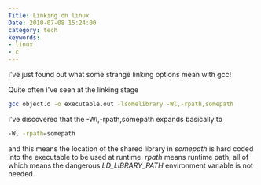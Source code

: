 ```yaml
---
Title: Linking on linux
Date: 2010-07-08 15:24:00
category: tech
keywords:
- linux
- c
---
```




I've just found out what some strange linking options mean with gcc!

Quite often i've seen at the linking stage


``` bash
gcc object.o -o executable.out -lsomelibrary -Wl,-rpath,somepath
```


I've discovered that the -Wl,-rpath,somepath expands basically to


``` bash
-Wl -rpath=somepath
```


and this means the location of the shared library in *somepath* is hard
coded into the executable to be used at runtime. *rpath* means runtime
path, all of which means the dangerous *LD\_LIBRARY\_PATH* environment
variable is not needed.
